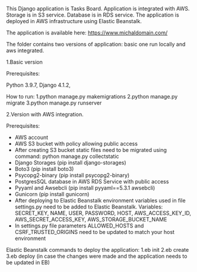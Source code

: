 This Django application is Tasks Board. Application is integrated with AWS. Storage is in S3 service. Database
is in RDS service. The application is deployed in AWS infrastructure using Elastic Beanstalk.

The application is available here: https://www.michaldomain.com/

The folder contains two versions of application: basic one run locally and aws integrated.

1.Basic version

Prerequisites:

Python 3.9.7,
Django 4.1.2,

How to run: 1.python manage.py makemigrations 2.python manage.py migrate 3.python manage.py runserver

2.Version with AWS integration.

Prerequisites:
- AWS account
- AWS S3 bucket with policy allowing public access
- After creating S3 bucket static files need to be migrated using command: python manage.py collectstatic
- Django Storages (pip install django-storages)
- Boto3 (pip install boto3)
- Psycopg2-binary (pip install psycopg2-binary)
- PostgresSQL database in AWS RDS Service with public access
- Pyyaml and Awsebcli (pip install pyyaml==5.3.1 awsebcli)
- Gunicorn (pip install gunicorn)
- After deploying to Elastic Beanstalk environment variables used in file settings.py need to be added to Elastic Beanstalk. Variables: SECRET_KEY, NAME, USER, PASSWORD, HOST, AWS_ACCESS_KEY_ID, AWS_SECRET_ACCESS_KEY, AWS_STORAGE_BUCKET_NAME
- In settings.py file parameters ALLOWED_HOSTS and CSRF_TRUSTED_ORIGINS need to be updated to match your host environment

Elastic Beanstalk commands to deploy the application:
1.eb init
2.eb create
3.eb deploy (in case the changes were made and the application needs to be updated in EB)
